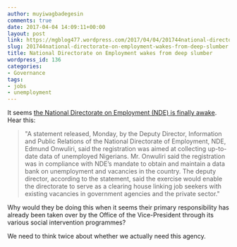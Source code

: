 ```yaml
---
author: muyiwagbadegesin
comments: true
date: 2017-04-04 14:09:11+00:00
layout: post
link: https://mgblog477.wordpress.com/2017/04/04/201744national-directorate-on-employment-wakes-from-deep-slumber/
slug: 201744national-directorate-on-employment-wakes-from-deep-slumber
title: National Directorate on Employment wakes from deep slumber
wordpress_id: 136
categories:
- Governance
tags:
- jobs
- unemployment
---
```


It seems [the National Directorate on Employment (NDE) is finally awake](http://www.premiumtimesng.com/news/headlines/227846-nigerian-govt-commence-registration-o%E2%80%8Ef-unemployed-citizens.html). 
Hear this:


  

<blockquote>
    "A statement released, Monday, by the Deputy Director, Information and Public Relations of the National Directorate of Employment, NDE, Edmund Onwuliri, said the registration was aimed at collecting up-to-date data of unemployed Nigerians.  
Mr. Onwuliri said the registration was in compliance with NDE’s mandate to obtain and maintain a data bank on unemployment and vacancies in the country.  
The deputy director, according to the statement, said the exercise would enable the directorate to serve as a clearing house linking job seekers with existing vacancies in government agencies and the private sector."
  </blockquote>


  


Why would they be doing this when it seems their primary responsibility has already been taken over by the Office of the Vice-President through its various social intervention programmes? 

We need to think twice about whether we actually need this agency.
